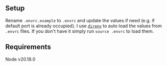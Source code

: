 ## Setup
Rename `.envrc.example` to `.envrc` and update the values if need (e.g. if default port is already occupied). I use [`direnv`](https://github.com/direnv/direnv) to auto load the values from `.envrc` files. If you don't have it simply run `source .envrc` to load them.

## Requirements
Node v20.18.0

